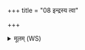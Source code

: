 +++
title = "08 इन्द्रस्य त्वा"

+++
<details><summary>मूलम् (WS)</summary>

इन्द्रस्य त्वा जठरे सादयामि वरुणोस्योदरे ॥ १२ ॥
</details>